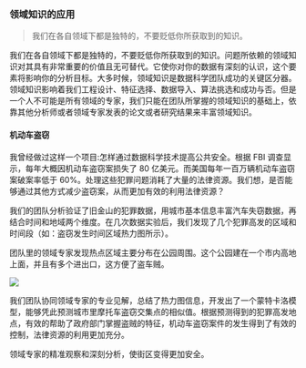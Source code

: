 ### 领域知识的应用

> 我们在各自领域下都是独特的，不要贬低你所获取到的知识。

我们在各自领域下都是独特的，不要贬低你所获取到的知识。问题所依赖的领域知识对其具有非常重要的价值且无可替代。它使你对你的数据有深刻的认识，这个要素将影响你的分析目标。大多时候，领域知识是数据科学团队成功的关键区分器。领域知识影响着我们工程设计、特征选择、数据导入、算法挑选和成功与否。但是一个人不可能是所有领域的专家，我们只能在团队所掌握的领域知识的基础上，依靠其他分析师或者领域专家发表的论文或者研究结果来丰富领域知识。

#### 机动车盗窃

我曾经做过这样一个项目:怎样通过数据科学技术提高公共安全。根据 FBI 调查显示，每年大概因机动车盗窃案损失了 80 亿美元。而美国每年一百万辆机动车盗窃案破案率低于 60%。处理这些犯罪问题消耗了大量的法律资源。我们想，是否能够通过其他方式减少盗窃案，从而更加有效的利用法律资源？

我们的团队分析验证了旧金山的犯罪数据，用城市基本信息丰富汽车失窃数据，再结合时间和地域两个维度。在几次数据实验后，我们发现了几个犯罪高发的区域和时间段（如：盗窃发生时间区域热力图所示）。

团队里的领域专家发现热点区域主要分布在公园周围。这个公园建在一个市内高地上面，并且有多个进出口，这方便了盗车贼。 

![](http://i4.piimg.com/0f438e283fd55eb9.png)

我们团队协同领域专家的专业见解，总结了热力图信息，开发出了一个蒙特卡洛模型，能够凭此预测城市里摩托车盗窃交集点的相似值。根据预测得到的犯罪高发地点，有效的帮助了政府部门掌握盗贼的特征，机动车盗窃案件的发生得到了有效的控制，法律资源的利用更加充分。

领域专家的精准观察和深刻分析，使街区变得更加安全。